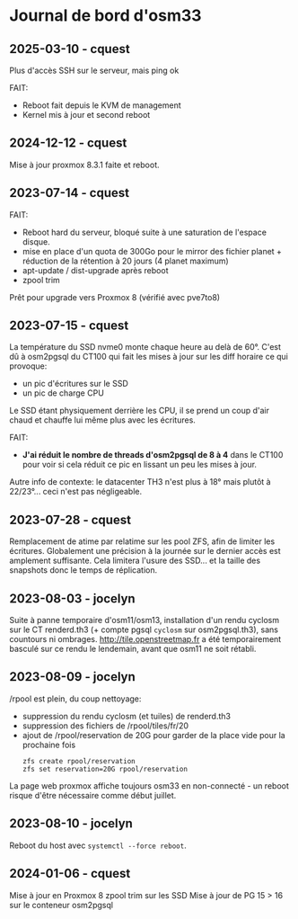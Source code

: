 # Journal de bord d'osm33

## 2025-03-10 - cquest

Plus d'accès SSH sur le serveur, mais ping ok

FAIT:
- Reboot fait depuis le KVM de management
- Kernel mis à jour et second reboot

## 2024-12-12 - cquest

Mise à jour proxmox 8.3.1 faite et reboot.

## 2023-07-14 - cquest

FAIT:
- Reboot hard du serveur, bloqué suite à une saturation de l'espace disque.
- mise en place d'un quota de 300Go pour le mirror des fichier planet + réduction de la rétention à 20 jours (4 planet maximum)
- apt-update / dist-upgrade  après reboot
- zpool trim 

Prêt pour upgrade vers Proxmox 8 (vérifié avec pve7to8)

## 2023-07-15 - cquest

La température du SSD nvme0 monte chaque heure au delà de 60°.
C'est dû à osm2pgsql du CT100 qui fait les mises à jour sur les diff horaire ce qui provoque:
- un pic d'écritures sur le SSD
- un pic de charge CPU

Le SSD étant physiquement derrière les CPU, il se prend un coup d'air chaud et chauffe lui même plus avec les écritures.

FAIT:
- **J'ai réduit le nombre de threads d'osm2pgsql de 8 à 4** dans le CT100 pour voir si cela réduit ce pic en lissant un peu les mises à jour.

Autre info de contexte: le datacenter TH3 n'est plus à 18° mais plutôt à 22/23°... ceci n'est pas négligeable.

## 2023-07-28 - cquest

Remplacement de atime par relatime sur les pool ZFS, afin de limiter les écritures.
Globalement une précision à la journée sur le dernier accès est amplement suffisante.
Cela limitera l'usure des SSD... et la taille des snapshots donc le temps de réplication.

## 2023-08-03 - jocelyn

Suite à panne temporaire d'osm11/osm13, installation d'un rendu cyclosm sur le CT renderd.th3 (+ compte pgsql `cyclosm` sur osm2pgsql.th3), sans countours ni ombrages. http://tile.openstreetmap.fr a été temporairement basculé sur ce rendu le lendemain, avant que osm11 ne soit rétabli.

## 2023-08-09 - jocelyn

/rpool est plein, du coup nettoyage:
  - suppression du rendu cyclosm (et tuiles) de renderd.th3
  - suppression des fichiers de /rpool/tiles/fr/20
  - ajout de /rpool/reservation de 20G pour garder de la place vide pour la prochaine fois
    ```
    zfs create rpool/reservation
    zfs set reservation=20G rpool/reservation
    ```

La page web proxmox affiche toujours osm33 en non-connecté - un reboot risque d'être nécessaire comme début juillet.

## 2023-08-10 - jocelyn

Reboot du host avec `systemctl --force reboot`.

## 2024-01-06 - cquest

Mise à jour en Proxmox 8
zpool trim sur les SSD
Mise à jour de PG 15 > 16 sur le conteneur osm2pgsql
